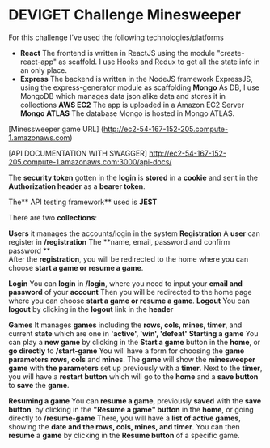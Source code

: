 
# DEVIGET Challenge Minesweeper
	
For this challenge I've used the following 	technologies/platforms
* **React**
The frontend is written in ReactJS using the module "create-react-app" as scaffold.
I use Hooks and Redux to get all the state info in an only place.
* **Express**
The backend is written in the NodeJS framework ExpressJS, using 
the express-generator module as scaffolding
  **Mongo**
  As DB, I use MongoDB which manages data json alike data and stores it in collections
**AWS EC2**
 The app is uploaded in a Amazon EC2 Server
 **Mongo ATLAS**
 The database Mongo is hosted in Mongo ATLAS.
 
 [Minessweeper game URL]
 (http://ec2-54-167-152-205.compute-1.amazonaws.com)
 
 [API DOCUMENTATION WITH SWAGGER]
 http://ec2-54-167-152-205.compute-1.amazonaws.com:3000/api-docs/
 
The **security token** gotten in the **login** is **stored** in a  **cookie** and sent in the **Authorization header** as a **bearer token**.

The** API testing framework** used is **JEST**

There are two **collections**:

   **Users**
      it manages the accounts/login in the system
	 **Registration**
	 A **user** can register in **/registration**
	 The **name, email, password and confirm password ** 	
	After the **registration**, you will be redirected to the home where  you can choose **start a game or resume a game**.
	
**Login**
	You can **login** in **/login**, where you need to input your **email and password** of your **account**
	Then you will be redirected to the home page where  you can choose **start a game or resume a game**.
**Logout**
You can **logout** by clicking in the **logout** link in the **header**

**Games** 
	It manages **games** including the **rows, cols, mines, timer**, and current **state** which are one in **'active', 'win', 'defeat'**
**Starting a game**
You can play a **new game** by clicking in the **Start a game** button in the **home**, or **go directly** to **/start-game**
You will have a form for choosing the **game parameters** **rows**, **cols** and **mines**.
The **game** will show the **minesweeper game** with **the parameters** set up previously with a **timer**.
Next to the **timer**, you will have a **restart  button** which will go to the **home** and a **save button** to **save** the **game**.

**Resuming a game**
You can **resume a game**, previously  **saved** with the **save button**, 
by clicking in the **"Resume a game" button** in the **home**, or going directly to **/resume-game**
There, you will have a **list of active games**, showing the **date and the rows, cols, mines, and timer**.
You can then **resume** a **game** by clicking in the **Resume button** of a specific game.